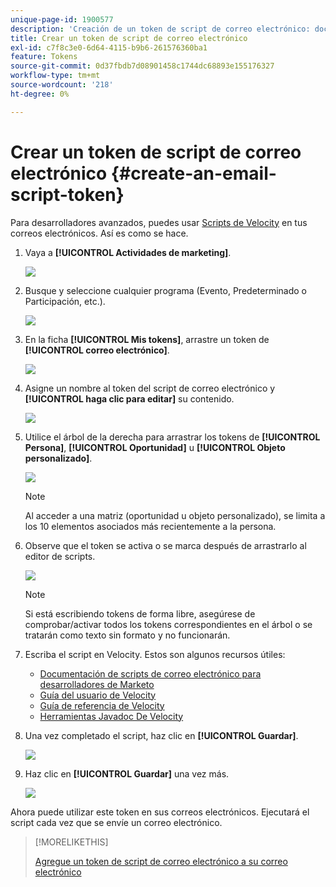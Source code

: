 ```yaml
---
unique-page-id: 1900577
description: 'Creación de un token de script de correo electrónico: documentos de Marketo: documentación del producto'
title: Crear un token de script de correo electrónico
exl-id: c7f8c3e0-6d64-4115-b9b6-261576360ba1
feature: Tokens
source-git-commit: 0d37fbdb7d08901458c1744dc68893e155176327
workflow-type: tm+mt
source-wordcount: '218'
ht-degree: 0%

---
```


# Crear un token de script de correo electrónico {#create-an-email-script-token}

Para desarrolladores avanzados, puedes usar [Scripts de Velocity](https://velocity.apache.org/engine/1.7/user-guide.html) en tus correos electrónicos. Así es como se hace.

1. Vaya a **[!UICONTROL Actividades de marketing]**.

   ![](assets/ma.png)

1. Busque y seleccione cualquier programa (Evento, Predeterminado o Participación, etc.).

   ![](assets/image2014-9-17-22-3a21-3a24.png)

1. En la ficha **[!UICONTROL Mis tokens]**, arrastre un token de **[!UICONTROL correo electrónico]**.

   ![](assets/image2014-9-17-22-3a21-3a29.png)

1. Asigne un nombre al token del script de correo electrónico y **[!UICONTROL haga clic para editar]** su contenido.

   ![](assets/image2014-9-17-22-3a21-3a46.png)

1. Utilice el árbol de la derecha para arrastrar los tokens de **[!UICONTROL Persona]**, **[!UICONTROL Oportunidad]** u **[!UICONTROL Objeto personalizado]**.

   ![](assets/five-2.png)

   >[!NOTE]
   >
   >Al acceder a una matriz (oportunidad u objeto personalizado), se limita a los 10 elementos asociados más recientemente a la persona.

1. Observe que el token se activa o se marca después de arrastrarlo al editor de scripts.

   ![](assets/image2014-9-17-22-3a22-3a33.png)

   >[!NOTE]
   >
   >Si está escribiendo tokens de forma libre, asegúrese de comprobar/activar todos los tokens correspondientes en el árbol o se tratarán como texto sin formato y no funcionarán.

1. Escriba el script en Velocity. Estos son algunos recursos útiles:

   * [Documentación de scripts de correo electrónico para desarrolladores de Marketo](https://experienceleague.adobe.com/en/docs/marketo-developer/marketo/email-scripting)
   * [Guía del usuario de Velocity](https://velocity.apache.org/engine/devel/user-guide.html)
   * [Guía de referencia de Velocity](https://velocity.apache.org/engine/devel/vtl-reference-guide.html)
   * [Herramientas Javadoc De Velocity](https://velocity.apache.org/tools/releases/2.0/javadoc/index.html)

1. Una vez completado el script, haz clic en **[!UICONTROL Guardar]**.

   ![](assets/image2014-9-17-22-3a23-3a1.png)

1. Haz clic en **[!UICONTROL Guardar]** una vez más.

   ![](assets/image2014-9-17-22-3a23-3a13.png)

Ahora puede utilizar este token en sus correos electrónicos. Ejecutará el script cada vez que se envíe un correo electrónico.

>[!MORELIKETHIS]
>
>[Agregue un token de script de correo electrónico a su correo electrónico](/help/marketo/product-docs/email-marketing/general/using-tokens/add-an-email-script-token-to-your-email.md)
